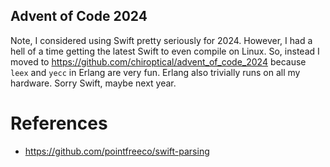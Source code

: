 Advent of Code 2024
---

Note, I considered using Swift pretty seriously for 2024. However, I had a hell of a time getting
the latest Swift to even compile on Linux. So, instead I moved to https://github.com/chiroptical/advent_of_code_2024
because `leex` and `yecc` in Erlang are very fun. Erlang also trivially runs on all my hardware. Sorry Swift, maybe
next year.

References
===

- https://github.com/pointfreeco/swift-parsing
